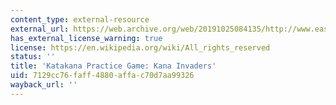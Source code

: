 ```yaml
---
content_type: external-resource
external_url: https://web.archive.org/web/20191025084135/http://www.easyjapanese.org/invaders.html
has_external_license_warning: true
license: https://en.wikipedia.org/wiki/All_rights_reserved
status: ''
title: 'Katakana Practice Game: Kana Invaders'
uid: 7129cc76-faff-4880-affa-c70d7aa99326
wayback_url: ''
---
```

